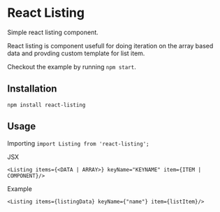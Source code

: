 # React Listing
Simple react listing component.

React listing is component usefull for doing iteration on the array based data and provding custom template for list item. 

Checkout the example by running `npm start`. 

## Installation

`npm install react-listing`

## Usage 

Importing
`
 import Listing from 'react-listing';
`

JSX 

`
  <Listing items={<DATA | ARRAY>} keyName="KEYNAME" item={ITEM | COMPONENT}/>
`

Example 

`
  <Listing items={listingData} keyName={"name"} item={listItem}/>
`

